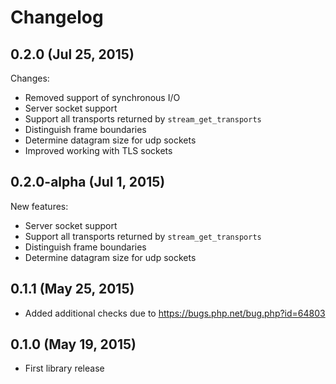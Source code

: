 # Changelog

0.2.0 (Jul 25, 2015)
--------------------
 Changes:
  - Removed support of synchronous I/O
  - Server socket support
  - Support all transports returned by `stream_get_transports`
  - Distinguish frame boundaries
  - Determine datagram size for udp sockets
  - Improved working with TLS sockets
  
  
0.2.0-alpha (Jul 1, 2015)
--------------------
 New features:
  - Server socket support
  - Support all transports returned by `stream_get_transports`
  - Distinguish frame boundaries
  - Determine datagram size for udp sockets
 
0.1.1 (May 25, 2015)
--------------------
 - Added additional checks due to https://bugs.php.net/bug.php?id=64803

0.1.0 (May 19, 2015)
--------------------
 - First library release
